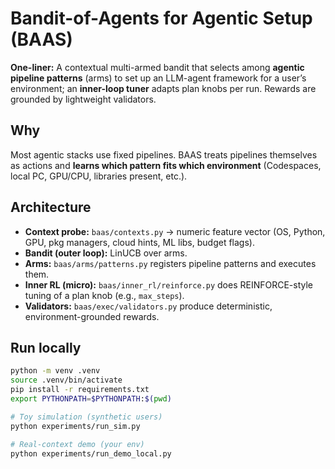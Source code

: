 # Bandit-of-Agents for Agentic Setup (BAAS)

**One-liner:** A contextual multi-armed bandit that selects among **agentic pipeline patterns** (arms) to set up an LLM-agent framework for a user’s environment; an **inner-loop tuner** adapts plan knobs per run. Rewards are grounded by lightweight validators.

## Why
Most agentic stacks use fixed pipelines. BAAS treats pipelines themselves as actions and **learns which pattern fits which environment** (Codespaces, local PC, GPU/CPU, libraries present, etc.).

## Architecture
- **Context probe:** `baas/contexts.py` → numeric feature vector (OS, Python, GPU, pkg managers, cloud hints, ML libs, budget flags).
- **Bandit (outer loop):** LinUCB over arms.
- **Arms:** `baas/arms/patterns.py` registers pipeline patterns and executes them.
- **Inner RL (micro):** `baas/inner_rl/reinforce.py` does REINFORCE-style tuning of a plan knob (e.g., `max_steps`).
- **Validators:** `baas/exec/validators.py` produce deterministic, environment-grounded rewards.

## Run locally
```bash
python -m venv .venv
source .venv/bin/activate
pip install -r requirements.txt
export PYTHONPATH=$PYTHONPATH:$(pwd)

# Toy simulation (synthetic users)
python experiments/run_sim.py

# Real-context demo (your env)
python experiments/run_demo_local.py
